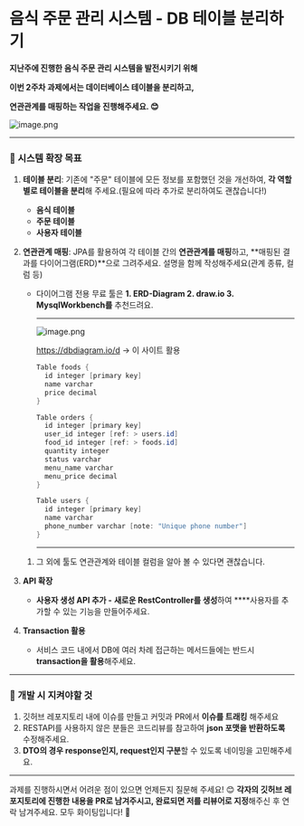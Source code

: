 # **음식 주문 관리 시스템 - DB 테이블 분리하기**

<aside>

**지난주에 진행한 음식 주문 관리 시스템을 발전시키기 위해** 

**이번 2주차 과제에서는 데이터베이스 테이블을 분리하고,** 

**연관관계를 매핑하는 작업을 진행해주세요. 😊**

</aside>

![image.png](https://prod-files-secure.s3.us-west-2.amazonaws.com/cc828b43-d99b-4ac1-bf52-62d7808d44cb/88b8eaf0-e0c8-4940-8d15-c8fefd0537d5/image.png)

---

<aside>

### **📌 시스템 확장 목표**

</aside>

1. **테이블 분리**: 기존에 "주문" 테이블에 모든 정보를 포함했던 것을 개선하여, **각 역할별로 테이블을 분리**해 주세요.(필요에 따라 추가로 분리하여도 괜찮습니다!)
    - **음식 테이블**
    - **주문 테이블**
    - **사용자 테이블**
2. **연관관계 매핑**: JPA를 활용하여 각 테이블 간의 **연관관계를 매핑**하고, **매핑된 결과를 다이어그램(ERD)**으로 그려주세요. 설명을 함께 작성해주세요(관계 종류, 컬럼 등)
    - 다이어그램 전용 무료 툴은 **1. ERD-Diagram 2. draw.io 3. MysqlWorkbench를** 추천드려요.
        
        ---
        
        ![image.png](https://prod-files-secure.s3.us-west-2.amazonaws.com/cc828b43-d99b-4ac1-bf52-62d7808d44cb/ab56ae10-9ae2-4b02-ba9b-41ef9afc49a6/image.png)
        
        https://dbdiagram.io/d → 이 사이트 활용
        
        ```java
        Table foods {
          id integer [primary key]
          name varchar
          price decimal
        }
        
        Table orders {
          id integer [primary key]
          user_id integer [ref: > users.id]
          food_id integer [ref: > foods.id]
          quantity integer
          status varchar
          menu_name varchar
          menu_price decimal
        }
        
        Table users {
          id integer [primary key]
          name varchar
          phone_number varchar [note: "Unique phone number"]
        }
        ```
        
        ---
        
    1. 그 외에 툴도 연관관계와 테이블 컬럼을 알아 볼 수 있다면 괜찮습니다.
3. **API 확장**
    - **사용자 생성 API 추가 -** **새로운 RestController를 생성**하여 ****사용자를 추가할 수 있는 기능을 만들어주세요.
4. **Transaction 활용**
    - 서비스 코드 내에서 DB에 여러 차례 접근하는 메서드들에는 반드시 **transaction을 활용**해주세요.

---

<aside>

### **📌 개발 시 지켜야할 것**

</aside>

1. 깃허브 레포지토리 내에 이슈를 만들고 커밋과 PR에서 **이슈를 트래킹** 해주세요
2. RESTAPI를 사용하지 않은 분들은 코드리뷰를 참고하여 **json 포맷을 반환하도록** 수정해주세요.
3. **DTO의 경우 response인지, request인지 구분**할 수 있도록 네이밍을 고민해주세요.

---

과제를 진행하시면서 어려운 점이 있으면 언제든지 질문해 주세요! 😊 **각자의 깃허브 레포지토리에 진행한 내용을 PR로 남겨주시고, 완료되면 저를 리뷰어로 지정**해주신 후 연락 남겨주세요. 모두 화이팅입니다! 🚀
